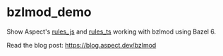 # bzlmod_demo

Show Aspect's [rules_js](https://github.com/aspect-build/rules_js) and [rules_ts](https://github.com/aspect-build/rules_ts) working with bzlmod using Bazel 6.

Read the blog post: <https://blog.aspect.dev/bzlmod>
